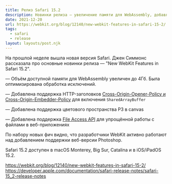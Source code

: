 ```yaml
---
title: Релиз Safari 15.2
description: Новинки релиза — увеличение памяти для WebAssembly, добавление поддержки HTTP-заголовков Cross-Origin-Opener-Policy и Cross-Origin-Embedder-Policy, добавление поддержки File Access API и другое
date: 2021-12-20
url: https://webkit.org/blog/12140/new-webkit-features-in-safari-15-2/ https://developer.apple.com/documentation/safari-release-notes/safari-15_2-release-notes
tags:
  - safari 
  - release
layout: layouts/post.njk
---
```

На прошлой неделе вышла новая версия Safari. Джен Симмонс рассказала про основные новинки релиза — "New WebKit Features in Safari 15.2".

— Объём доступной памяти для WebAssembly увеличен до 4Гб. Была оптимизирована обработка исключений.

— Добавлена поддержка HTTP-заголовков [Cross-Origin-Opener-Policy и Cross-Origin-Embedder-Policy](/posts/2020/04-april/20-coop-coep/) для включения `SharedArrayBuffer`

— Добавлена поддержка цветового пространства P3 в canvas

— Добавлена поддержка [File Access API](/posts/2019/08-august/22-native-file-system/) для упрощённой работы с файлами в веб-приложениях

По набору новых фич видно, что разработчики WebKit активно работают над добавлением поддержки веб-версии Photoshop.

Safari 15.2 доступен в macOS Monterey, Big Sur, Catalina и в iOS/iPadOS 15.2.

https://webkit.org/blog/12140/new-webkit-features-in-safari-15-2/
https://developer.apple.com/documentation/safari-release-notes/safari-15_2-release-notes
